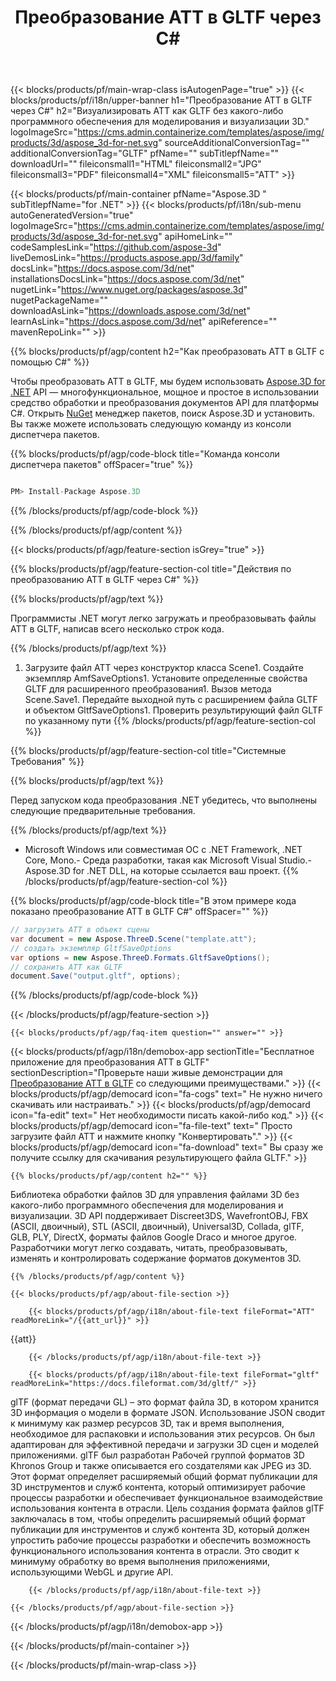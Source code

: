 ﻿---
title: Преобразование ATT в GLTF через C# 
url: /ru/net/conversion/att-to-gltf/ 
description: Пример кода для преобразования ATT в GLTF C#. Используйте пример кода API для пакетного преобразования ATT файлов в GLTF в VB.NET, Asp.NET или любом приложении на основе .NET.
---
{{< blocks/products/pf/main-wrap-class isAutogenPage="true" >}}
{{< blocks/products/pf/i18n/upper-banner h1="Преобразование ATT в GLTF через C#" h2="Визуализировать ATT как GLTF без какого-либо программного обеспечения для моделирования и визуализации 3D." logoImageSrc="https://cms.admin.containerize.com/templates/aspose/img/products/3d/aspose_3d-for-net.svg" sourceAdditionalConversionTag="" additionalConversionTag="GLTF" pfName="" subTitlepfName="" downloadUrl="" fileiconsmall1="HTML" fileiconsmall2="JPG" fileiconsmall3="PDF" fileiconsmall4="XML" fileiconsmall5="ATT" >}}

{{< blocks/products/pf/main-container pfName="Aspose.3D " subTitlepfName="for .NET" >}}
{{< blocks/products/pf/i18n/sub-menu autoGeneratedVersion="true" logoImageSrc="https://cms.admin.containerize.com/templates/aspose/img/products/3d/aspose_3d-for-net.svg" apiHomeLink="" codeSamplesLink="https://github.com/aspose-3d" liveDemosLink="https://products.aspose.app/3d/family" docsLink="https://docs.aspose.com/3d/net" installationsDocsLink="https://docs.aspose.com/3d/net" nugetLink="https://www.nuget.org/packages/aspose.3d" nugetPackageName="" downloadAsLink="https://downloads.aspose.com/3d/net" learnAsLink="https://docs.aspose.com/3d/net" apiReference="" mavenRepoLink="" >}}

{{% blocks/products/pf/agp/content h2="Как преобразовать ATT в GLTF с помощью C#" %}}

 Чтобы преобразовать ATT в GLTF, мы будем использовать
 [Aspose.3D for .NET](https://products.aspose.com/3d/net) 
 API — многофункциональное, мощное и простое в использовании средство обработки и преобразования документов API для платформы C#. Открыть
 [NuGet](https://www.nuget.org/packages/aspose.3d) 
 менеджер пакетов, поиск
 Aspose.3D 
 и установить. Вы также можете использовать следующую команду из консоли диспетчера пакетов.

{{% blocks/products/pf/agp/code-block title="Команда консоли диспетчера пакетов" offSpacer="true" %}}

```cs

PM> Install-Package Aspose.3D


```

{{% /blocks/products/pf/agp/code-block %}}

{{% /blocks/products/pf/agp/content %}}

{{< blocks/products/pf/agp/feature-section isGrey="true" >}}

{{% blocks/products/pf/agp/feature-section-col title="Действия по преобразованию ATT в GLTF через C#" %}}

{{% blocks/products/pf/agp/text %}}

 Программисты .NET могут легко загружать и преобразовывать файлы ATT в GLTF, написав всего несколько строк кода.

{{% /blocks/products/pf/agp/text %}}

1. Загрузите файл ATT через конструктор класса Scene1. Создайте экземпляр AmfSaveOptions1. Установите определенные свойства GLTF для расширенного преобразования1. Вызов метода Scene.Save1. Передайте выходной путь с расширением файла GLTF и объектом GltfSaveOptions1. Проверить результирующий файл GLTF по указанному пути
{{% /blocks/products/pf/agp/feature-section-col %}}

{{% blocks/products/pf/agp/feature-section-col title="Системные Требования" %}}

{{% blocks/products/pf/agp/text %}}

 Перед запуском кода преобразования .NET убедитесь, что выполнены следующие предварительные требования.

{{% /blocks/products/pf/agp/text %}}

- Microsoft Windows или совместимая ОС с .NET Framework, .NET Core, Mono.- Среда разработки, такая как Microsoft Visual Studio.- Aspose.3D for .NET DLL, на которые ссылается ваш проект.
{{% /blocks/products/pf/agp/feature-section-col %}}

{{% blocks/products/pf/agp/code-block title="В этом примере кода показано преобразование ATT в GLTF C#" offSpacer="" %}}

```cs
// загрузить ATT в объект сцены 
var document = new Aspose.ThreeD.Scene("template.att");
// создать экземпляр GltfSaveOptions 
var options = new Aspose.ThreeD.Formats.GltfSaveOptions();
// сохранить ATT как GLTF 
document.Save("output.gltf", options); 


```

{{% /blocks/products/pf/agp/code-block %}}

{{< /blocks/products/pf/agp/feature-section >}}

    {{< blocks/products/pf/agp/faq-item question="" answer="" >}}
 

<!-- aboutfile Starts -->

{{< blocks/products/pf/agp/i18n/demobox-app sectionTitle="Бесплатное приложение для преобразования ATT в GLTF" sectionDescription="Проверьте наши живые демонстрации для [Преобразование ATT в GLTF](https://products.aspose.app/3d/conversion/att-to-gltf) со следующими преимуществами." >}}
        {{< blocks/products/pf/agp/democard icon="fa-cogs" text=" Не нужно ничего скачивать или настраивать." >}}
        {{< blocks/products/pf/agp/democard icon="fa-edit" text=" Нет необходимости писать какой-либо код." >}}
        {{< blocks/products/pf/agp/democard icon="fa-file-text" text=" Просто загрузите файл ATT и нажмите кнопку \"Конвертировать\"." >}}
        {{< blocks/products/pf/agp/democard icon="fa-download" text=" Вы сразу же получите ссылку для скачивания результирующего файла GLTF." >}}

    {{% blocks/products/pf/agp/content h2="" %}}

 Библиотека обработки файлов 3D для управления файлами 3D без какого-либо программного обеспечения для моделирования и визуализации. 3D API поддерживает Discreet3DS, WavefrontOBJ, FBX (ASCII, двоичный), STL (ASCII, двоичный), Universal3D, Collada, glTF, GLB, PLY, DirectX, форматы файлов Google Draco и многое другое. Разработчики могут легко создавать, читать, преобразовывать, изменять и контролировать содержание форматов документов 3D.



    {{% /blocks/products/pf/agp/content %}}

    {{< blocks/products/pf/agp/about-file-section >}}

        {{< blocks/products/pf/agp/i18n/about-file-text fileFormat="ATT" readMoreLink="/{{att_url}}" >}}
{{att}}

        {{< /blocks/products/pf/agp/i18n/about-file-text >}}

        {{< blocks/products/pf/agp/i18n/about-file-text fileFormat="gltf" readMoreLink="https://docs.fileformat.com/3d/gltf/" >}}
glTF (формат передачи GL) – это формат файла 3D, в котором хранится 3D информация о модели в формате JSON. Использование JSON сводит к минимуму как размер ресурсов 3D, так и время выполнения, необходимое для распаковки и использования этих ресурсов. Он был адаптирован для эффективной передачи и загрузки 3D сцен и моделей приложениями. glTF был разработан Рабочей группой форматов 3D Khronos Group и также описывается его создателями как JPEG из 3D. Этот формат определяет расширяемый общий формат публикации для 3D инструментов и служб контента, который оптимизирует рабочие процессы разработки и обеспечивает функциональное взаимодействие использования контента в отрасли. Цель создания формата файлов glTF заключалась в том, чтобы определить расширяемый общий формат публикации для инструментов и служб контента 3D, который должен упростить рабочие процессы разработки и обеспечить возможность функционального использования контента в отрасли. Это сводит к минимуму обработку во время выполнения приложениями, использующими WebGL и другие API.

        {{< /blocks/products/pf/agp/i18n/about-file-text >}}

    {{< /blocks/products/pf/agp/about-file-section >}}

{{< /blocks/products/pf/agp/i18n/demobox-app >}}

<!-- aboutfile Ends -->



{{< /blocks/products/pf/main-container >}}
    
{{< /blocks/products/pf/main-wrap-class >}}